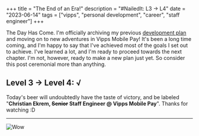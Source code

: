 +++
title = "The End of an Era!"
description = "#NailedIt: L3 -> L4"
date = "2023-06-14"
tags = ["vipps", "personal development", "career", "staff engineer"]
+++

The Day Has Come. I'm officially archiving my previous [development plan](/posts/devplan) and moving on to new adventures in Vipps Mobile Pay! It's been a long time coming, and I'm happy to say that I've achieved most of the goals I set out to achieve. I've learned a lot, and I'm ready to proceed towards the next chapter. I'm not, however, ready to make a new plan just yet. So consider this post ceremonial more than anything.

## Level 3 -> Level 4: √

Today's beer will undoubtedly have the taste of victory, and be labeled "**Christian Ekrem, ~~Senior~~ Staff Engineer @ Vipps Mobile Pay**". Thanks for watching :D

---
![Wow](michael-scott-wow.gif)
